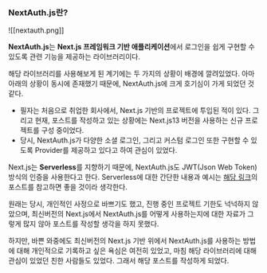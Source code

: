 
### NextAuth.js란?

![[nextauth.png]]

**NextAuth.js**는 **Next.js 프레임워크 기반 애플리케이션**에서 로그인을 쉽게 구현할 수 있도록 관련 기능을 제공하는 라이브러리이다. 

해당 라이브러리를 사용해보게 된 계기에는 두 가지의 상황이 배경에 깔려있었다. 아마 아래의 상황이 동시에 존재했기 때문에, NextAuth.js에 크게 호기심이 가게 되었던 것 같다. 
 - 필자는 처음으로 취업한 회사에서, Next.js 기반의 프로젝트에 투입된 적이 있다. 그리고 현재, 포스트를 작성하고 있는 상황에는 Next.js13 버전을 사용하는 신규 프로젝트를 구성 중이었다. 
 - 당시, NextAuth.js가 다양한 소셜 로그인, 그리고 커스텀 로그인 또한 구현할 수 있도록 Provider를 제공하고 있다고 하여 관심이 있었다. 

Next.js는 **Serverless**를 지향하기 때문에, NextAuth.js도 JWT(Json Web Token) 방식의 인증을 사용한다고 한다.  Serverless에 대한 간단한 내용과 예시는 [해당 링크](https://leehwarang.github.io/2022/09/30/serverless.html)의 포스트를 참고하면 좋을 것이라 생각한다.

원래는 당시, 개인적인 사정으로 바쁘기도 했고, 진행 중인 프로젝트 기한도 넉넉하지 않았으며, 최신버전의 Next.js에서 NextAuth.js를 어떻게 사용하는지에 대한 자료가 그렇게 많지 않아 포스트를 작성할 생각을 하지 못했다. 

하지만, 바쁜 와중에도 최신버전의 Next.js 기반 위에서 NextAuth.js를 사용하는 방법에 대해 개인적으로 기록하고 싶은 욕심은 여전히 있었고, 마침 해당 라이브러리에 대해 관심이 있었던 친한 사람들도 있었다. 그래서 해당 포스트를 작성하게 되었다. 